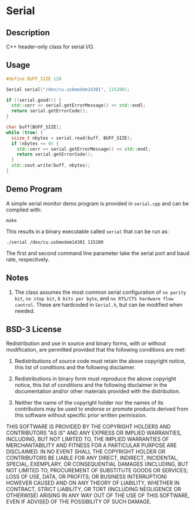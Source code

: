 # Serial

## Description

C++ header-only class for serial I/O.

## Usage

```C++
#define BUFF_SIZE 128

Serial serial("/dev/cu.usbmodem14301", 115200);

if (!serial.good()) {
  std::cerr << serial.getErrorMessage() << std::endl;
  return serial.getErrorCode();
}

char buff[BUFF_SIZE];
while (true) {
  ssize_t nbytes = serial.read(buff, BUFF_SIZE);
  if (nbytes <= 0) {
    std::cerr << serial.getErrorMessage() << std::endl;
    return serial.getErrorCode();
  }
  std::cout.write(buff, nbytes);
}
```

## Demo Program

A simple serial monitor demo program is provided in `serial.cpp` and can be compiled with:

```shell
make
```

This results in a binary executable called `serial` that can be run as:

```shell
./serial /dev/cu.usbmodem14301 115200
```

The first and second command line parameter take the serial port and baud rate, respectively.

## Notes

1. The class assumes the most common serial configuration of `no parity bit`, `no stop bit`, `8 bits per byte`, and `no RTS/CTS hardware flow control`. These are hardcoded in `Serial.h`, but can be modified when needed.

## BSD-3 License

Redistribution and use in source and binary forms, with or without modification, are permitted provided that the following conditions are met:

1. Redistributions of source code must retain the above copyright notice, this list of conditions and the following disclaimer.

2. Redistributions in binary form must reproduce the above copyright notice, this list of conditions and the following disclaimer in the documentation and/or other materials provided with the distribution.

3. Neither the name of the copyright holder nor the names of its contributors may be used to endorse or promote products derived from this software without specific prior written permission.

THIS SOFTWARE IS PROVIDED BY THE COPYRIGHT HOLDERS AND CONTRIBUTORS "AS IS" AND ANY EXPRESS OR IMPLIED WARRANTIES, INCLUDING, BUT NOT LIMITED TO, THE IMPLIED WARRANTIES OF MERCHANTABILITY AND FITNESS FOR A PARTICULAR PURPOSE ARE DISCLAIMED. IN NO EVENT SHALL THE COPYRIGHT HOLDER OR CONTRIBUTORS BE LIABLE FOR ANY DIRECT, INDIRECT, INCIDENTAL, SPECIAL, EXEMPLARY, OR CONSEQUENTIAL DAMAGES (INCLUDING, BUT NOT LIMITED TO, PROCUREMENT OF SUBSTITUTE GOODS OR SERVICES; LOSS OF USE, DATA, OR PROFITS; OR BUSINESS INTERRUPTION) HOWEVER CAUSED AND ON ANY THEORY OF LIABILITY, WHETHER IN CONTRACT, STRICT LIABILITY, OR TORT (INCLUDING NEGLIGENCE OR OTHERWISE) ARISING IN ANY WAY OUT OF THE USE OF THIS SOFTWARE, EVEN IF ADVISED OF THE POSSIBILITY OF SUCH DAMAGE.
